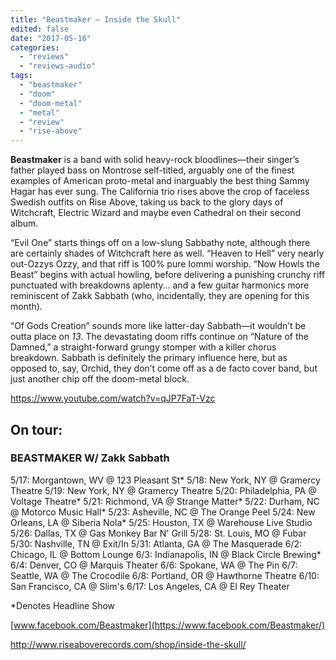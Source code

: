 ```yaml
---
title: "Beastmaker – Inside the Skull"
edited: false
date: "2017-05-16"
categories:
  - "reviews"
  - "reviews-audio"
tags:
  - "beastmaker"
  - "doom"
  - "doom-metal"
  - "metal"
  - "review"
  - "rise-above"
---
```


**Beastmaker** is a band with solid heavy-rock bloodlines—their singer’s father played bass on Montrose self-titled, arguably one of the finest examples of American proto-metal and inarguably the best thing Sammy Hagar has ever sung. The California trio rises above the crop of faceless Swedish outfits on Rise Above, taking us back to the glory days of Witchcraft, Electric Wizard and maybe even Cathedral on their second album.

“Evil One” starts things off on a low-slung Sabbathy note, although there are certainly shades of Witchcraft here as well. “Heaven to Hell” very nearly out-Ozzys Ozzy, and that riff is 100% pure Iommi worship. “Now Howls the Beast” begins with actual howling, before delivering a punishing crunchy riff punctuated with breakdowns aplenty… and a few guitar harmonics more reminiscent of Zakk Sabbath (who, incidentally, they are opening for this month).

“Of Gods Creation” sounds more like latter-day Sabbath—it wouldn’t be outta place on _13_. The devastating doom riffs continue on “Nature of the Damned,” a straight-forward grungy stomper with a killer chorus breakdown. Sabbath is definitely the primary influence here, but as opposed to, say, Orchid, they don’t come off as a de facto cover band, but just another chip off the doom-metal block.

https://www.youtube.com/watch?v=qJP7FaT-Vzc

## On tour:

### BEASTMAKER W/ Zakk Sabbath

5/17: Morgantown, WV @ 123 Pleasant St\* 5/18: New York, NY @ Gramercy Theatre 5/19: New York, NY @ Gramercy Theatre 5/20: Philadelphia, PA @ Voltage Theatre\* 5/21: Richmond, VA @ Strange Matter\* 5/22: Durham, NC @ Motorco Music Hall\* 5/23: Asheville, NC @ The Orange Peel 5/24: New Orleans, LA @ Siberia Nola\* 5/25: Houston, TX @ Warehouse Live Studio 5/26: Dallas, TX @ Gas Monkey Bar N' Grill 5/28: St. Louis, MO @ Fubar 5/30: Nashville, TN @ Exit/In 5/31: Atlanta, GA @ The Masquerade 6/2: Chicago, IL @ Bottom Lounge 6/3: Indianapolis, IN @ Black Circle Brewing\* 6/4: Denver, CO @ Marquis Theater 6/6: Spokane, WA @ The Pin 6/7: Seattle, WA @ The Crocodile 6/8: Portland, OR @ Hawthorne Theatre 6/10: San Francisco, CA @ Slim's 6/17: Los Angeles, CA @ El Rey Theater

\*Denotes Headline Show

[www.facebook.com/Beastmaker](https://www.facebook.com/Beastmaker/)

http://www.riseaboverecords.com/shop/inside-the-skull/
